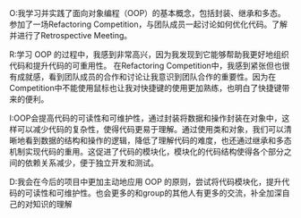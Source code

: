 O:我学习并实践了面向对象编程（OOP）的基本概念，包括封装、继承和多态。参加了一场Refactoring Competition，与团队成员一起讨论如何优化代码。了解并进行了Retrospective Meeting。

R:学习 OOP 的过程中，我感到非常高兴，因为我发现到它能够帮助我更好地组织代码和提升代码的可重用性。 在Refactoring Competition中，我感到紧张但也很有成就感，看到团队成员的合作和讨论让我意识到团队合作的重要性。因为在Competition中不能使用鼠标也让我对快捷键的使用更加熟练，也明白了快捷键带来的便利。

I:OOP会提高代码的可读性和可维护性，通过封装将数据和操作封装在对象中，这样可以减少代码的复杂性，使得代码更易于理解。通过使用类和对象，我们可以清晰地看到数据的结构和操作的逻辑，降低了理解代码的难度，也还通过继承和多态机制实现代码的重用。这促进了代码的模块化，模块化的代码结构使得各个部分之间的依赖关系减少，便于独立开发和测试。

D:我会在今后的项目中更加主动地应用 OOP 的原则，尝试将代码模块化，提升代码的可读性和可维护性。也会更多的和group的其他人有更多的交流，补全加深自己的对知识的理解
